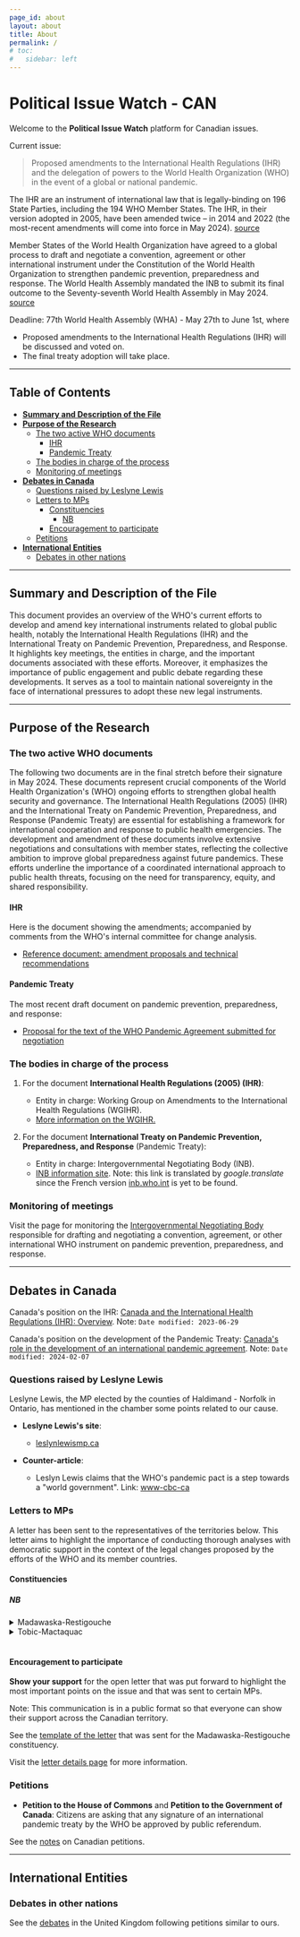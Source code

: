 ```yaml
---
page_id: about
layout: about
title: About
permalink: /
# toc:
#   sidebar: left
---
```


# Political Issue Watch - CAN

Welcome to the **Political Issue Watch** platform for Canadian issues.

Current issue:
> Proposed amendments to the International Health Regulations (IHR) and the delegation of powers to the World Health Organization (WHO) in the event of a global or national pandemic.

The IHR are an instrument of international law that is legally-binding on 196 State Parties, including the 194 WHO Member States. The IHR, in their version adopted in 2005, have been amended twice – in 2014 and 2022 (the most-recent amendments will come into force in May 2024). [source](https://www.who.int/news/item/07-10-2023-governments-make-progress-towards-agreeing-amendments-to-the-international-health-regulations-(2005))

Member States of the World Health Organization have agreed to a global process to draft and negotiate a convention, agreement or other international instrument under the Constitution of the World Health Organization to strengthen pandemic prevention, preparedness and response. The World Health Assembly mandated the INB to submit its final outcome to the Seventy-seventh World Health Assembly in May 2024. [source](https://www.who.int/news-room/questions-and-answers/item/pandemic-prevention--preparedness-and-response-accord)

Deadline: 77th World Health Assembly (WHA) - May 27th to June 1st, where
- Proposed amendments to the International Health Regulations (IHR) will be discussed and voted on.
- The final treaty adoption will take place.


<div data-fillout-id="5v3ayHZPdBus" data-fillout-embed-type="popup" data-fillout-button-text="Support Form" data-fillout-inherit-parameters></div><script src="https://server.fillout.com/embed/v1/"></script>

---
## Table of Contents
<!-- #region -->

- **[Summary and Description of the File](#summary-and-description-of-the-file)**
- **[Purpose of the Research](#purpose-of-the-research)**
  - [The two active WHO documents](#the-two-active-who-documents)
    - [IHR](#ihr)
    - [Pandemic Treaty](#pandemic-treaty)
  - [The bodies in charge of the process](#the-bodies-in-charge-of-the-process)
  - [Monitoring of meetings](#monitoring-of-meetings)
- **[Debates in Canada](#debates-in-canada)**
  - [Questions raised by Leslyne Lewis](#questions-raised-by-leslyne-lewis)
  - [Letters to MPs](#letters-to-mps)
    - [Constituencies](#constituencies)
      - [NB](#nb)
    - [Encouragement to participate](#encouragement-to-participate)
  - [Petitions](#petitions)
- **[International Entities](#international-entities)**
  - [Debates in other nations](#debates-in-other-nations)
<!-- #endregion -->

---
## Summary and Description of the File

This document provides an overview of the WHO's current efforts to develop and amend key international instruments related to global public health, notably the International Health Regulations (IHR) and the International Treaty on Pandemic Prevention, Preparedness, and Response. It highlights key meetings, the entities in charge, and the important documents associated with these efforts. Moreover, it emphasizes the importance of public engagement and public debate regarding these developments. It serves as a tool to maintain national sovereignty in the face of international pressures to adopt these new legal instruments.

---
## Purpose of the Research

### The two active WHO documents

The following two documents are in the final stretch before their signature in May 2024. These documents represent crucial components of the World Health Organization's (WHO) ongoing efforts to strengthen global health security and governance. The International Health Regulations (2005) (IHR) and the International Treaty on Pandemic Prevention, Preparedness, and Response (Pandemic Treaty) are essential for establishing a framework for international cooperation and response to public health emergencies. The development and amendment of these documents involve extensive negotiations and consultations with member states, reflecting the collective ambition to improve global preparedness against future pandemics. These efforts underline the importance of a coordinated international approach to public health threats, focusing on the need for transparency, equity, and shared responsibility.

#### IHR

Here is the document showing the amendments; accompanied by comments from the WHO's internal committee for change analysis.

- [Reference document: amendment proposals and technical recommendations](https://apps.who.int/gb/wgihr/pdf_files/wgihr2/A_WGIHR2_Reference_document-en.pdf)

#### Pandemic Treaty

The most recent draft document on pandemic prevention, preparedness, and response:
  - [Proposal for the text of the WHO Pandemic Agreement submitted for negotiation](https://apps.who.int/gb/inb/pdf_files/inb7/A_INB7_3-en.pdf)

### The bodies in charge of the process

1. For the document **International Health Regulations (2005) (IHR)**:
   - Entity in charge: Working Group on Amendments to the International Health Regulations (WGIHR).
   - [More information on the WGIHR.](https://apps.who.int/gb/wgihr/)

2. For the document **International Treaty on Pandemic Prevention, Preparedness, and Response** (Pandemic Treaty):
   - Entity in charge: Intergovernmental Negotiating Body (INB).
   - [INB information site](https://inb.who.int/). Note: this link is translated by *google.translate* since the French version [inb.who.int](https://inb.who.int/) is yet to be found.

### Monitoring of meetings

Visit the page for monitoring the [Intergovernmental Negotiating Body](https://apps.who.int/gb/inb/f/index.html) responsible for drafting and negotiating a convention, agreement, or other international WHO instrument on pandemic prevention, preparedness, and response.

---
## Debates in Canada

Canada's position on the IHR: [Canada and the International Health Regulations (IHR): Overview](https://www.canada.ca/en/public-health/services/emergency-preparedness-response/international-health-regulations.html). Note: `Date modified: 2023-06-29`

Canada's position on the development of the Pandemic Treaty: [Canada's role in the development of an international pandemic agreement](https://www.canada.ca/en/public-health/services/emergency-preparedness-response/canada-role-international-pandemic-instrument.html). Note: `Date modified: 2024-02-07`

### Questions raised by Leslyne Lewis

Leslyne Lewis, the MP elected by the counties of Haldimand - Norfolk in Ontario, has mentioned in the chamber some points related to our cause.

- **Leslyne Lewis's site**:
  - [leslynlewismp.ca](https://leslynlewismp.ca/2024/01/17/the-who-pandemic-treaty/)

- **Counter-article**:
  - Leslyn Lewis claims that the WHO's pandemic pact is a step towards a "world government". Link: [www-cbc-ca](https://www.cbc.ca/news/politics/leslyn-lewis-who-world-health-organization-pandemic-1.6460159)

### Letters to MPs

A letter has been sent to the representatives of the territories below. This letter aims to highlight the importance of conducting thorough analyses with democratic support in the context of the legal changes proposed by the efforts of the WHO and its member countries.

#### Constituencies

##### NB

<details><summary>Madawaska-Restigouche</summary>

<!-- #region -->
<br>
<!-- <p>See the <a href="/letters/v1.0.3/madawaska-restigouche/">template of the letter</a> that was sent for the Madawaska-Restigouche constituency.</p> -->
<ul>
  <li>❌ Reply from the MP.</li>
  <li>[?] Clear position affirmed.</li>
    <ul>[?] Favorable to the cause.
    </ul>
</ul>
</details>

<!-- #endregion -->

<details><summary>Tobic-Mactaquac</summary>

<!-- #region -->
<br>
<!-- <p>See the <a href="/letters/v1.0.3/tobic-mactaquac/">template of the letter</a> that was sent for the Tobic-Mactaquac constituency.</p> -->
<ul>
  <li>✅ Reply from the MP.</li>
  <li>✅ Clear position affirmed.</li>
    <ul>✅ Favorable to the cause.
    </ul>
</ul>
</details>

<!-- #endregion -->

<br>

#### Encouragement to participate

**Show your support** for the open letter that was put forward to highlight the most important points on the issue and that was sent to certain MPs.

Note: This communication is in a public format so that everyone can show their support across the Canadian territory.

See the [template of the letter](/letters/v1.0.3/madawaska-restigouche/) that was sent for the Madawaska-Restigouche constituency.

Visit the [letter details page](/letters/) for more information.

### Petitions

- **Petition to the House of Commons** and **Petition to the Government of Canada**:
  Citizens are asking that any signature of an international pandemic treaty by the WHO be approved by public referendum.

See the [notes](/petitions/can/) on Canadian petitions.


---
## International Entities

### Debates in other nations

See the [debates](/petitions/uk) in the United Kingdom following petitions similar to ours.
